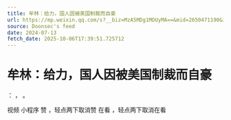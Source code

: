 ```yaml
---
title: 牟林：给力，国人因被美国制裁而自豪
url: https://mp.weixin.qq.com/s?__biz=MzA5MDg1MDUyMA==&mid=2650471190&idx=6&sn=7e38aa8c8edf5defd1e76d94991d66de
source: Doonsec's feed
date: 2024-07-13
fetch_date: 2025-10-06T17:39:51.725712
---
```


# 牟林：给力，国人因被美国制裁而自豪

：
，
。

视频
小程序
赞
，轻点两下取消赞
在看
，轻点两下取消在看